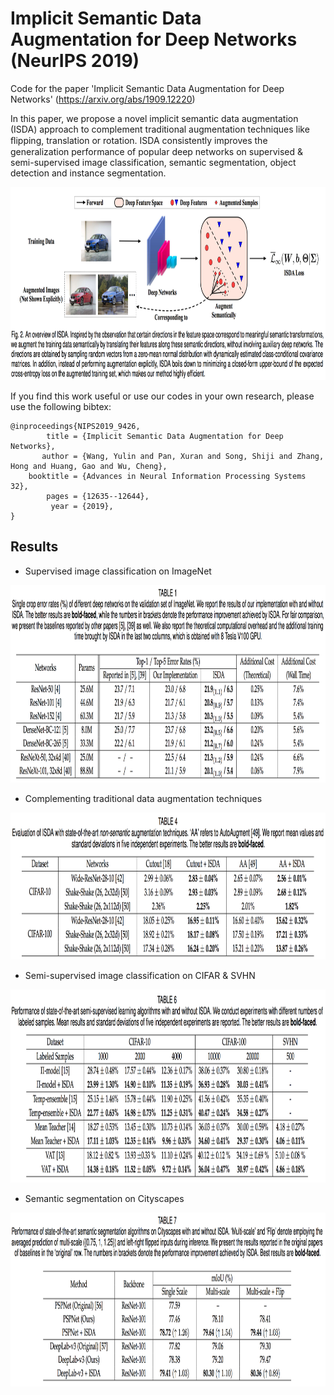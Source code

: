 # Implicit Semantic Data Augmentation for Deep Networks **(NeurIPS 2019)**

Code for the paper 'Implicit Semantic Data Augmentation for Deep Networks' (https://arxiv.org/abs/1909.12220)

In this paper, we propose a novel implicit semantic data augmentation (ISDA) approach to complement traditional augmentation techniques like ﬂipping, translation or rotation.
ISDA consistently improves the generalization performance of popular deep networks on supervised & semi-supervised image classification, semantic segmentation, object detection and instance segmentation.

<p align="center">
    <img src="ISDA-overview.png" height="309" width= "900">
</p>


If you find this work useful or use our codes in your own research, please use the following bibtex:

```
@inproceedings{NIPS2019_9426,
        title = {Implicit Semantic Data Augmentation for Deep Networks},
       author = {Wang, Yulin and Pan, Xuran and Song, Shiji and Zhang, Hong and Huang, Gao and Wu, Cheng},
    booktitle = {Advances in Neural Information Processing Systems 32},
        pages = {12635--12644},
         year = {2019},
}

```

## Results

- Supervised image classification on ImageNet
<p align="center">
    <img src="ImageNet.png" height="316" width= "1000">
</p>

- Complementing traditional data augmentation techniques
<p align="center">
    <img src="Complementary results.png" height="235" width= "1000">
</p>

- Semi-supervised image classification on CIFAR & SVHN
<p align="center">
    <img src="Semi supervised learning.png" height="309" width= "1000">
</p>

- Semantic segmentation on Cityscapes
<p align="center">
    <img src="Semantic Segmentation.png" height="278" width= "1000">
</p>


